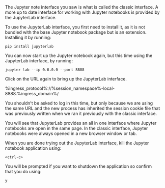 The Jupyter note interface you saw is what is called the classic interface. A more up to date interface for working with Jupyter notebooks is provided by the JupyterLab interface.

To use the JupyterLab interface, you first need to install it, as it is not bundled with the base Jupyter notebook package but is an extension. Installing it by running:

```execute
pip install jupyterlab
```

You can now start up the Jupyter notebook again, but this time using the JupyterLab interface, by running:

```execute
jupyter lab --ip 0.0.0.0 --port 8888
```

Click on the URL again to bring up the JupyterLab interface.

%ingress_protocol%://%session_namespace%-local-8888.%ingress_domain%/

You shouldn't be asked to log in this time, but only because we are using the same URL and the new process has inherited the session cookie file that was previously written when we ran it previously with the classic interface.

You will see that JupyterLab provides an all in one interface where Jupyter notebooks are open in the same page. In the classic interface, Jupyter notebooks were always opened in a new browser window or tab.

When you are done trying out the JupyterLab interface, kill the Jupyter notebook application using:

```execute
<ctrl-c>
```

You will be prompted if you want to shutdown the application so confirm that you do using:

```execute
y
```

